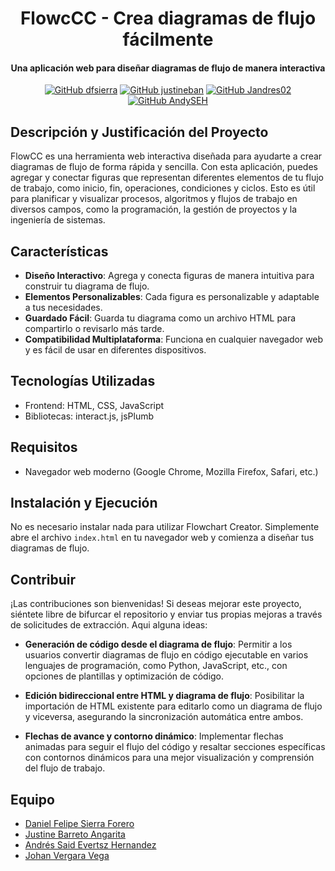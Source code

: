 <div align="center">
  <h1>
    FlowcCC - Crea diagramas de flujo fácilmente
  </h1>

  <h4>
    Una aplicación web para diseñar diagramas de flujo de manera interactiva
  </h4>

[![GitHub dfsierra](https://img.shields.io/badge/by-dfsierra-purple)](https://github.com/dfsierra)
[![GitHub justineban](https://img.shields.io/badge/by-justineban-blue)](https://github.com/justineban)
[![GitHub Jandres02](https://img.shields.io/badge/by-Jandres02-green)](https://github.com/Jandres02)
[![GitHub AndySEH](https://img.shields.io/badge/by-AndySEH-yellow)](https://github.com/AndySEH)


</div>

## Descripción y Justificación del Proyecto

FlowCC es una herramienta web interactiva diseñada para ayudarte a crear diagramas de flujo de forma rápida y sencilla. Con esta aplicación, puedes agregar y conectar figuras que representan diferentes elementos de tu flujo de trabajo, como inicio, fin, operaciones, condiciones y ciclos. Esto es útil para planificar y visualizar procesos, algoritmos y flujos de trabajo en diversos campos, como la programación, la gestión de proyectos y la ingeniería de sistemas.

## Características

- **Diseño Interactivo**: Agrega y conecta figuras de manera intuitiva para construir tu diagrama de flujo.
- **Elementos Personalizables**: Cada figura es personalizable y adaptable a tus necesidades.
- **Guardado Fácil**: Guarda tu diagrama como un archivo HTML para compartirlo o revisarlo más tarde.
- **Compatibilidad Multiplataforma**: Funciona en cualquier navegador web y es fácil de usar en diferentes dispositivos.

## Tecnologías Utilizadas

- Frontend: HTML, CSS, JavaScript
- Bibliotecas: interact.js, jsPlumb

## Requisitos

- Navegador web moderno (Google Chrome, Mozilla Firefox, Safari, etc.)

## Instalación y Ejecución

No es necesario instalar nada para utilizar Flowchart Creator. Simplemente abre el archivo `index.html` en tu navegador web y comienza a diseñar tus diagramas de flujo.

## Contribuir

¡Las contribuciones son bienvenidas! Si deseas mejorar este proyecto, siéntete libre de bifurcar el repositorio y enviar tus propias mejoras a través de solicitudes de extracción. Aqui alguna ideas:

- **Generación de código desde el diagrama de flujo**: Permitir a los usuarios convertir diagramas de flujo en código ejecutable en varios lenguajes de programación, como Python, JavaScript, etc., con opciones de plantillas y optimización de código.

- **Edición bidireccional entre HTML y diagrama de flujo**: Posibilitar la importación de HTML existente para editarlo como un diagrama de flujo y viceversa, asegurando la sincronización automática entre ambos.

- **Flechas de avance y contorno dinámico**: Implementar flechas animadas para seguir el flujo del código y resaltar secciones específicas con contornos dinámicos para una mejor visualización y comprensión del flujo de trabajo.

## Equipo

-   [Daniel Felipe Sierra Forero](https://github.com/dfsierra)
-   [Justine Barreto Angarita](https://github.com/justineban)
-   [Andrés Said Evertsz Hernandez](https://github.com/AndySEH)
-   [Johan Vergara Vega](https://github.com/Jandres02)

